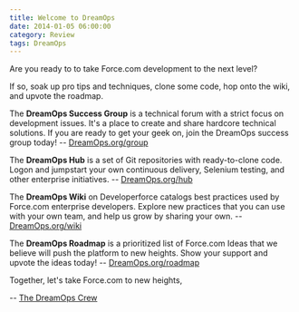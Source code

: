 ```yaml
---
title: Welcome to DreamOps
date: 2014-01-05 06:00:00
category: Review
tags: DreamOps
---
```

Are you ready to to take Force.com development to the next level?

If so, soak up pro tips and techniques, clone some code, hop onto the wiki, and upvote the roadmap.

The **DreamOps Success Group** is a technical forum with a strict focus on development issues. It's a place to create and share hardcore technical solutions. If you are ready to get your geek on, join the DreamOps success group today! -- [DreamOps.org/group](/group.html)

The **DreamOps Hub** is a set of Git repositories with ready-to-clone code. Logon and jumpstart your own continuous delivery, Selenium testing, and other enterprise initiatives. -- [DreamOps.org/hub](/hub.html)

The **DreamOps Wiki** on Developerforce catalogs best practices used by Force.com enterprise developers. Explore new practices that  you can use with your own team, and help us grow by sharing your own. -- [DreamOps.org/wiki](/wiki.html)

The **DreamOps Roadmap** is a prioritized list of Force.com Ideas that we believe will push the platform to new heights. Show your support and upvote the ideas today! -- [DreamOps.org/roadmap](/roadmap.html)

Together, let's take Force.com to new heights, 

-- [The DreamOps Crew](http://wiki.developerforce.com/page/DreamOps_Crew)
